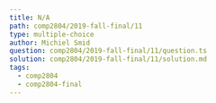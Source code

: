 ```yaml
---
title: N/A
path: comp2804/2019-fall-final/11
type: multiple-choice
author: Michiel Smid
question: comp2804/2019-fall-final/11/question.ts
solution: comp2804/2019-fall-final/11/solution.md
tags:
  - comp2804
  - comp2804-final
---
```

